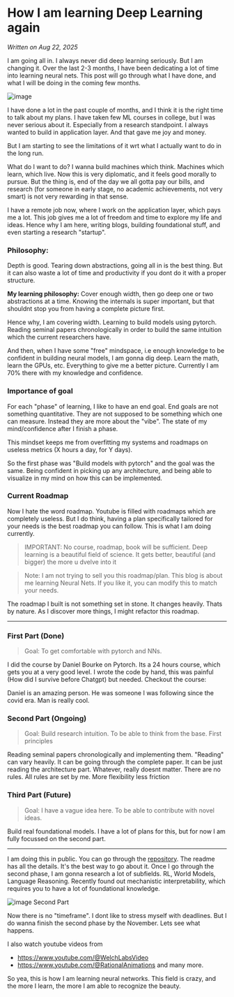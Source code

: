 # How I am learning Deep Learning again

*Written on Aug 22, 2025*

I am going all in. I always never did deep learning seriously. But I am changing it. Over the last 2-3 months, I have been dedicating a lot of time into learning neural nets. This post will go through what I have done, and what I will be doing in the coming few months.

![image](/articleimages/nn.png)

I have done a lot in the past couple of months, and I think it is the right time to talk about my plans. I have taken few ML courses in college, but I was never serious about it. Especially from a research standpoint. I always wanted to build in application layer. And that gave me joy and money.

But I am starting to see the limitations of it wrt what I actually want to do in the long run.

What do I want to do? I wanna build machines which think. Machines which learn, which live. Now this is very diplomatic, and it feels good morally to pursue. But the thing is, end of the day we all gotta pay our bills, and research (for someone in early stage, no academic achievements, not very smart) is not very rewarding in that sense. 

I have a remote job now, where I work on the application layer, which pays me a lot. This job gives me a lot of freedom and time to explore my life and ideas. Hence why I am here, writing blogs, building foundational stuff, and even starting a research "startup".

### Philosophy:
Depth is good. Tearing down abstractions, going all in is the best thing. But it can also waste a lot of time and productivity if you dont do it with a proper structure.

**My learning philosophy:** Cover enough width, then go deep one or two abstractions at a time. Knowing the internals is super important, but that shouldnt stop you from having a complete picture first. 

Hence why, I am covering width. Learning to build models using pytorch. Reading seminal papers chronologically in order to build the same intuition which the current researchers have.

And then, when I have some "free" mindspace, i.e enough knowledge to be confident in building neural models, I am gonna dig deep. Learn the math, learn the GPUs, etc. Everything to give me a better picture. Currently I am 70% there with my knowledge and confidence.

### Importance of goal
For each "phase" of learning, I like to have an end goal. End goals are not something quantitative. They are not supposed to be something which one can measure. Instead they are more about the "vibe". The state of my mind/confidence after I finish a phase. 

This mindset keeps me from overfitting my systems and roadmaps on useless metrics (X hours a day, for Y days).

So the first phase was "Build models with pytorch" and the goal was the same. Being confident in picking up any architecture, and being able to visualize in my mind on how this can be implemented.

### Current Roadmap
Now I hate the word roadmap. Youtube is filled with roadmaps which are completely useless. But I do think, having a plan specifically tailored for your needs is the best roadmap you can follow. This is what I am doing currently.

> IMPORTANT: No course, roadmap, book will be sufficient. Deep learning is a beautiful field of science. It gets better, beautiful (and bigger) the more u dvelve into it

> Note: I am not trying to sell you this roadmap/plan. This blog is about me learning Neural Nets. If you like it, you can modify this to match your needs.

The roadmap I built is not something set in stone. It changes heavily. Thats by nature. As I discover more things, I might refactor this roadmap. 

---

### First Part (Done)
> Goal: To get comfortable with pytorch and NNs.

I did the course by Daniel Bourke on Pytorch. Its a 24 hours course, which gets you at a very good level. I wrote the code by hand, this was painful (How did I survive before Chatgpt) but needed.
Checkout the course: 

Daniel is an amazing person. He was someone I was following since the covid era. Man is really cool.

### Second Part (Ongoing)
> Goal: Build research intuition. To be able to think from the base. First principles

Reading seminal papers chronologically and implementing them. "Reading" can vary heavily. It can be going through the complete paper. It can be just reading the architecture part. Whatever, really doesnt matter. There are no rules. All rules are set by me. More flexibility less friction

### Third Part (Future)
>Goal: I have a vague idea here. To be able to contribute with novel ideas.

Build real foundational models. I have a lot of plans for this, but for now I am fully focussed on the second part.

---


I am doing this in public. You can go through the [repository](https://github.com/theyashwanthsai/Learning-Intelligence). The readme has all the details. It's the best way to go about it. Once I go through the second phase, I am gonna research a lot of subfields. RL, World Models, Language Reasoning. Recently found out mechanistic interpretability, which requires you to have a lot of foundational knowledge.

![image](/articleimages/second_part.png)
Second Part

Now there is no "timeframe". I dont like to stress myself with deadlines. But I do wanna finish the second phase by the November. Lets see what happens.

I also watch youtube videos from
- https://www.youtube.com/@WelchLabsVideo
- https://www.youtube.com/@RationalAnimations
and many more.

So yea, this is how I am learning neural networks. This field is crazy, and the more I learn, the more I am able to recognize the beauty.